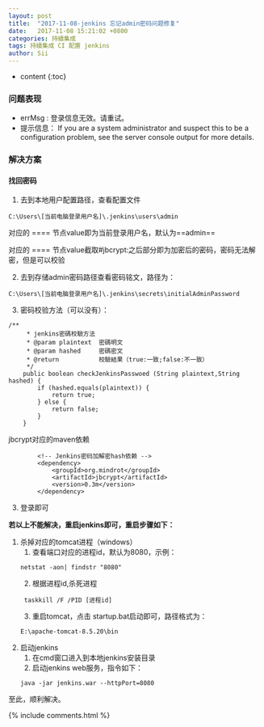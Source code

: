```yaml
---
layout: post
title:  "2017-11-08-jenkins 忘记admin密码问题修复"
date:   2017-11-08 15:21:02 +0800
categories: 持續集成
tags: 持續集成 CI 配置 jenkins
author: Sii
---
```

 
* content
{:toc}


### 问题表现
* errMsg : 登录信息无效。请重试。 
* 提示信息： If you are a system administrator and suspect this to be a configuration problem, see the server console output for more details.

### 解决方案
#### 找回密码
1. 去到本地用户配置路径，查看配置文件
 ```
 C:\Users\[当前电脑登录用户名]\.jenkins\users\admin
 ```
 
对应的 ==<fullName>== 节点value即为当前登录用户名，默认为==admin==</p>
对应的 ==<passwordHash>== 节点value截取#jbcrypt:之后部分即为加密后的密码，密码无法解密，但是可以校验

2. 去到存储admin密码路径查看密码铭文，路径为：
```
C:\Users\[当前电脑登录用户名]\.jenkins\secrets\initialAdminPassword
```
3. 密码校验方法（可以没有）：
```
/**
     * jenkins密碼校驗方法
     * @param plaintext  密碼明文
     * @param hashed     密碼密文
     * @return           校驗結果（true:一致;false:不一致）
     */
    public boolean checkJenkinsPasswoed (String plaintext,String hashed) {
        if (hashed.equals(plaintext)) {
            return true;
        } else {
            return false;
        }
    }
```
jbcrypt对应的maven依赖
```
        <!-- Jenkins密码加解密hash依赖 -->
        <dependency>
            <groupId>org.mindrot</groupId>
            <artifactId>jbcrypt</artifactId>
            <version>0.3m</version>
        </dependency>
```

3. 登录即可

**若以上不能解决，重启jenkins即可，重启步骤如下：**

1. 杀掉对应的tomcat进程（windows）
   1. 查看端口对应的进程id，默认为8080，示例：
   ```
   netstat -aon| findstr "8080"  
   ```
   2. 根据进程id,杀死进程
   ```
    taskkill /F /PID [进程id]
   ```
   3. 重启tomcat，点击 startup.bat启动即可，路径格式为：
   ```
   E:\apache-tomcat-8.5.20\bin
   ```
2. 启动jenkins
   1. 在cmd窗口进入到本地jenkins安装目录
   2. 启动jenkins web服务，指令如下：
   ```
   java -jar jenkins.war --httpPort=8080
   ```
   


至此，顺利解决。


{% include comments.html %}



